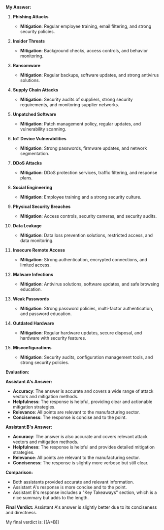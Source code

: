 
**My Answer:**

1. **Phishing Attacks**
   - **Mitigation**: Regular employee training, email filtering, and strong security policies.

2. **Insider Threats**
   - **Mitigation**: Background checks, access controls, and behavior monitoring.

3. **Ransomware**
   - **Mitigation**: Regular backups, software updates, and strong antivirus solutions.

4. **Supply Chain Attacks**
   - **Mitigation**: Security audits of suppliers, strong security requirements, and monitoring supplier networks.

5. **Unpatched Software**
   - **Mitigation**: Patch management policy, regular updates, and vulnerability scanning.

6. **IoT Device Vulnerabilities**
   - **Mitigation**: Strong passwords, firmware updates, and network segmentation.

7. **DDoS Attacks**
   - **Mitigation**: DDoS protection services, traffic filtering, and response plans.

8. **Social Engineering**
   - **Mitigation**: Employee training and a strong security culture.

9. **Physical Security Breaches**
   - **Mitigation**: Access controls, security cameras, and security audits.

10. **Data Leakage**
    - **Mitigation**: Data loss prevention solutions, restricted access, and data monitoring.

11. **Insecure Remote Access**
    - **Mitigation**: Strong authentication, encrypted connections, and limited access.

12. **Malware Infections**
    - **Mitigation**: Antivirus solutions, software updates, and safe browsing education.

13. **Weak Passwords**
    - **Mitigation**: Strong password policies, multi-factor authentication, and password education.

14. **Outdated Hardware**
    - **Mitigation**: Regular hardware updates, secure disposal, and hardware with security features.

15. **Misconfigurations**
    - **Mitigation**: Security audits, configuration management tools, and strong security policies.

**Evaluation:**

**Assistant A's Answer:**
- **Accuracy**: The answer is accurate and covers a wide range of attack vectors and mitigation methods.
- **Helpfulness**: The response is helpful, providing clear and actionable mitigation strategies.
- **Relevance**: All points are relevant to the manufacturing sector.
- **Conciseness**: The response is concise and to the point.

**Assistant B's Answer:**
- **Accuracy**: The answer is also accurate and covers relevant attack vectors and mitigation methods.
- **Helpfulness**: The response is helpful and provides detailed mitigation strategies.
- **Relevance**: All points are relevant to the manufacturing sector.
- **Conciseness**: The response is slightly more verbose but still clear.

**Comparison:**
- Both assistants provided accurate and relevant information.
- Assistant A's response is more concise and to the point.
- Assistant B's response includes a "Key Takeaways" section, which is a nice summary but adds to the length.

**Final Verdict:**
Assistant A's answer is slightly better due to its conciseness and directness.

My final verdict is: [[A>B]]
